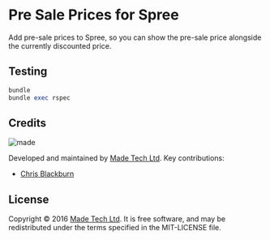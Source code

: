 # Pre Sale Prices for Spree

Add pre-sale prices to Spree, so you can show the pre-sale price alongside the currently discounted price.


## Testing

```ruby
bundle
bundle exec rspec
```

## Credits

![made](https://s3-eu-west-1.amazonaws.com/made-assets/googleapps/google-apps.png)

Developed and maintained by [Made Tech Ltd](https://www.madetech.com/). Key contributions:

* [Chris Blackburn](https://github.com/chrisblackburn)


## License
Copyright © 2016 [Made Tech Ltd](https://www.madetech.com/). It is free software, and may be redistributed under the terms specified in the MIT-LICENSE file.
